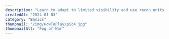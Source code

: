 ```yaml
---
description: "Learn to adapt to limited visibility and use recon units effectively."
createdAt: "2024-01-03"
category: "Basics"
thumbnail: "/img/HowToPlay/pic4.jpg"
thumbnailAlt: "Fog of War"
---
```

